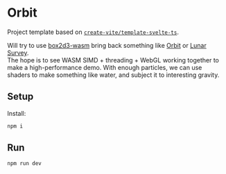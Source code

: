 # Orbit

Project template based on [`create-vite/template-svelte-ts`](https://github.com/vitejs/vite/tree/main/packages/create-vite/template-svelte-ts).

Will try to use [box2d3-wasm](https://github.com/Birch-san/box2d3-wasm) bring back something like [Orbit](https://birchlabs.co.uk/experiments#orbit) or [Lunar Survey](https://birchlabs.co.uk/experiments#lunar-survey).  
The hope is to see WASM SIMD + threading + WebGL working together to make a high-performance demo. With enough particles, we can use shaders to make something like water, and subject it to interesting gravity.

## Setup

Install:

```bash
npm i
```

## Run

```bash
npm run dev
```